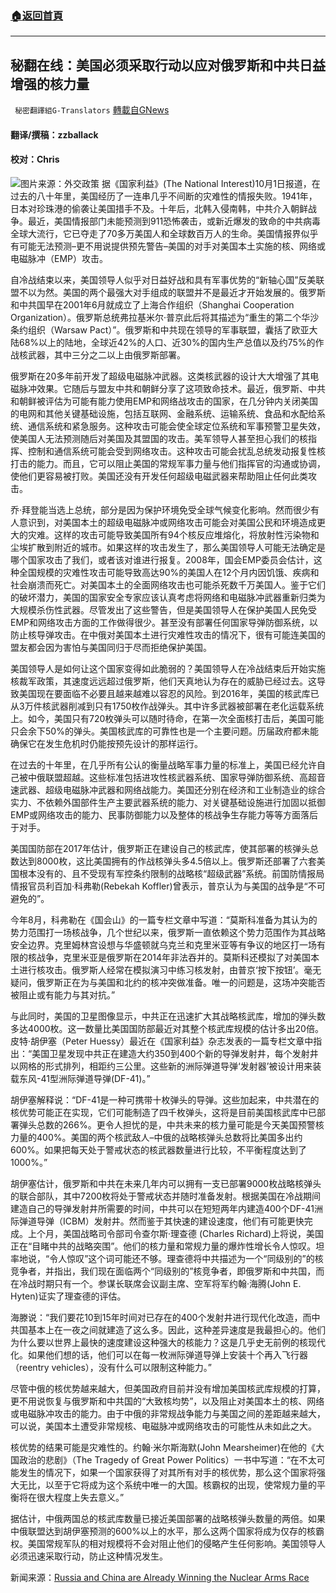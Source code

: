 ###  [:house:返回首頁](https://github.com/ourhimalayas/txt)
---


## 秘翻在线：美国必须采取行动以应对俄罗斯和中共日益增强的核力量
` 秘密翻譯組G-Translators` [轉載自GNews](https://gnews.org/zh-hans/1584845/)

#### 翻译/撰稿：zzballack

#### 校对：Chris
![](https://assets.gnews.org/wp-content/uploads/2021/10/图片1-3-1.jpg)图片来源：外交政策
据《国家利益》(The National Interest)10月1日报道，在过去的八十年里，美国经历了一连串几乎不间断的灾难性的情报失败。1941年，日本对珍珠港的偷袭让美国措手不及。十年后，北韩入侵南韩，中共介入朝鲜战争。最近，美国情报部门未能预测到911恐怖袭击，或新近爆发的致命的中共病毒全球大流行，它已夺走了70多万美国人和全球数百万人的生命。美国情报界似乎有可能无法预测–更不用说提供预先警告–美国的对手对美国本土实施的核、网络或电磁脉冲（EMP）攻击。

自冷战结束以来，美国领导人似乎对日益好战和具有军事优势的“新轴心国”反美联盟不以为然。美国的两个最强大对手组成的联盟并不是最近才开始发展的。俄罗斯和中共国早在2001年6月就成立了上海合作组织（Shanghai Cooperation Organization）。俄罗斯总统弗拉基米尔·普京此后将其描述为“重生的第二个华沙条约组织（Warsaw Pact）”。俄罗斯和中共现在领导的军事联盟，囊括了欧亚大陆68%以上的陆地，全球近42%的人口、近30%的国内生产总值以及约75%的作战核武器，其中三分之二以上由俄罗斯部署。

俄罗斯在20多年前开发了超级电磁脉冲武器。这类核武器的设计大大增强了其电磁脉冲效果。它随后与盟友中共和朝鲜分享了这项致命技术。最近，俄罗斯、中共和朝鲜被评估为可能有能力使用EMP和网络战攻击的国家，在几分钟内关闭美国的电网和其他关键基础设施，包括互联网、金融系统、运输系统、食品和水配给系统、通信系统和紧急服务。这种攻击可能会使全球定位系统和军事预警卫星失效，使美国人无法预测随后对美国及其盟国的攻击。美军领导人甚至担心我们的核指挥、控制和通信系统可能会受到网络攻击。这种攻击可能会扰乱总统发动报复性核打击的能力。而且，它可以阻止美国的常规军事力量与他们指挥官的沟通或协调，使他们更容易被打败。美国还没有开发任何超级电磁武器来帮助阻止任何此类攻击。

乔·拜登能当选上总统，部分是因为保护环境免受全球气候变化影响。然而很少有人意识到，对美国本土的超级电磁脉冲或网络攻击可能会对美国公民和环境造成更大的灾难。这样的攻击可能导致美国所有94个核反应堆熔化，将放射性污染物和尘埃扩散到附近的城市。如果这样的攻击发生了，那么美国领导人可能无法确定是哪个国家攻击了我们，或者该对谁进行报复。2008年，国会EMP委员会估计，这种全国规模的灾难性攻击可能导致高达90%的美国人在12个月内因饥饿、疾病和社会崩溃而死亡。对美国本土的全面网络攻击也可能杀死数千万美国人。鉴于它们的破坏潜力，美国的国家安全专家应该认真考虑将网络和电磁脉冲武器重新归类为大规模杀伤性武器。尽管发出了这些警告，但是美国领导人在保护美国人民免受EMP和网络攻击方面的工作做得很少。甚至没有部署任何国家导弹防御系统，以防止核导弹攻击。在中俄对美国本土进行灾难性攻击的情况下，很有可能连美国的盟友都会因为害怕与美国同归于尽而拒绝保护美国。

美国领导人是如何让这个国家变得如此脆弱的？美国领导人在冷战结束后开始实施核裁军政策，其速度远远超过俄罗斯，他们天真地认为存在的威胁已经过去。这导致美国现在要面临不必要且越来越难以容忍的风险。到2016年，美国的核武库已从3万件核武器削减到只有1750枚作战弹头。其中许多武器被部署在老化运载系统上。如今，美国只有720枚弹头可以随时待命，在第一次全面核打击后，美国可能只会余下50%的弹头。美国核武库的可靠性也是一个主要问题。历届政府都未能确保它在发生危机时仍能按预先设计的那样运行。

在过去的十年里，在几乎所有公认的衡量战略军事力量的标准上，美国已经允许自己被中俄联盟超越。这些标准包括进攻性核武器系统、国家导弹防御系统、高超音速武器、超级电磁脉冲武器和网络战能力。美国还分别在经济和工业制造业的综合实力、不依赖外国部件生产主要武器系统的能力、对关键基础设施进行加固以抵御EMP或网络攻击的能力、民事防御能力以及整体的核战争生存能力等等方面落后于对手。

美国国防部在2017年估计，俄罗斯正在建设自己的核武库，使其部署的核弹头总数达到8000枚，这比美国拥有的作战核弹头多4.5倍以上。俄罗斯还部署了六套美国根本没有的、且不受现有军控条约限制的战略核“超级武器”系统。前国防情报局情报官员利百加·科弗勒(Rebekah Koffler)曾表示，普京认为与美国的战争是“不可避免的”。

今年8月，科弗勒在《国会山》的一篇专栏文章中写道：“莫斯科准备为其认为的势力范围打一场核战争，几个世纪以来，俄罗斯一直依赖这个势力范围作为其战略安全边界。克里姆林宫设想与华盛顿就乌克兰和克里米亚等有争议的地区打一场有限的核战争，克里米亚是俄罗斯在2014年非法吞并的。莫斯科还模拟了对美国本土进行核攻击。俄罗斯人经常在模拟演习中练习核发射，由普京‘按下按钮’。毫无疑问，俄罗斯正在为与美国和北约的核冲突做准备。唯一的问题是，这场冲突能否被阻止或有能力与其对抗。”

与此同时，美国的卫星图像显示，中共正在迅速扩大其战略核武库，增加的弹头数多达4000枚。这一数量比美国国防部最近对其整个核武库规模的估计多出20倍。皮特·胡伊塞（Peter Huessy）最近在《国家利益》杂志发表的一篇专栏文章中指出：“美国卫星发现中共正在建造大约350到400个新的导弹发射井，每个发射井以网格的形式排列，相距约三公里。这些新的洲际弹道导弹‘发射器’被设计用来装载东风-41型洲际弹道导弹(DF-41)。”

胡伊塞解释说：“DF-41是一种可携带十枚弹头的导弹。这些加起来，中共潜在的核优势可能正在实现，它们可能制造了四千枚弹头，这将是目前美国核武库中已部署弹头总数的266%。更令人担忧的是，中共未来的核力量可能是今天美国预警核力量的400%。美国的两个核武敌人–中俄的战略核弹头总数将比美国多出约600%。如果把每天处于警戒状态的核武器数量进行比较，不平衡程度达到了1000%。”

胡伊塞估计，俄罗斯和中共在未来几年内可以拥有一支已部署9000枚战略核弹头的联合部队，其中7200枚将处于警戒状态并随时准备发射。根据美国在冷战期间建造自己的导弹发射井所需要的时间，中共可以在短短两年内建造400个DF-41洲际弹道导弹（ICBM）发射井。然而鉴于其快速的建设速度，他们有可能更快完成。上个月，美国战略司令部司令查尔斯·理查德 (Charles Richard)上将说，美国正在“目睹中共的战略突围”。他们的核力量和常规力量的爆炸性增长令人惊叹。坦率地说，“令人惊叹”这个词可能还不够。理查德将中共描述为一个“同级别的”的核竞争者，并指出，我们现在面临两个“同级别的”核竞争者，即俄罗斯和中共国，而在冷战时期只有一个。参谋长联席会议副主席、空军将军约翰·海腾(John E. Hyten)证实了理查德的评估。

海滕说：“我们要花10到15年时间对已存在的400个发射井进行现代化改造，而中共国基本上在一夜之间就建造了这么多。因此，这种差异速度是我最担心的。他们为什么要以世界上最快的速度建设这种强大的核能力？这是几乎史无前例的核现代化。如果他们想的话，他们可以在每一枚洲际弹道导弹上安装十个再入飞行器（reentry vehicles），没有什么可以限制这种能力。”

尽管中俄的核优势越来越大，但美国政府目前并没有增加美国核武库规模的打算，更不用说恢复与俄罗斯和中共国的“大致核均势”，以及阻止对美国本土的核、网络或电磁脉冲攻击的能力。由于中俄的非常规战争能力与美国之间的差距越来越大，可以说，美国本土遭受非常规核、电磁脉冲或网络攻击的可能性从未如此之大。

核优势的结果可能是灾难性的。约翰·米尔斯海默(John Mearsheimer)在他的《大国政治的悲剧》（The Tragedy of Great Power Politics）一书中写道：“在不太可能发生的情况下，如果一个国家获得了对其所有对手的核优势，那么这个国家将强大无比，以至于它将成为这个系统中唯一的大国。核霸权的出现，使常规力量的平衡将在很大程度上失去意义。”

据估计，中俄两国总的核武库数量已接近美国部署的战略核弹头数量的两倍。如果中俄联盟达到胡伊塞预测的600%以上的水平，那么这两个国家将成为仅存的核霸权。美国常规军队的相对规模将不会对阻止他们的侵略产生任何影响。美国领导人必须迅速采取行动，防止这种情况发生。

新闻来源：[Russia and China are Already Winning the Nuclear Arms Race](https://nationalinterest.org/feature/russia-and-china-are-already-winning-nuclear-arms-race-194527)
